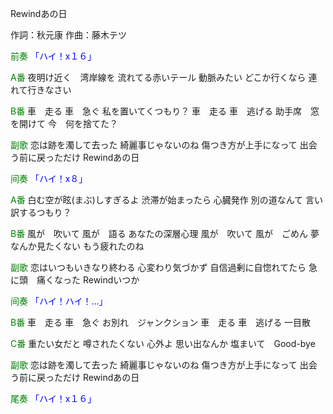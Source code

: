 Rewindあの日

作詞：秋元康
作曲：藤木テツ

<font color=green>前奏</font>
<font color=blue>「ハイ！x１６」</font> 

<font color=green>A番</font>
夜明け近く　湾岸線を
流れてる赤いテール
動脈みたい
どこか行くなら
連れて行きなさい

<font color=green>B番</font>
車　走る
車　急ぐ
私を置いてくつもり？
車　走る
車　逃げる
助手席　窓を開けて
今　何を捨てた？

<font color=green>副歌</font>
恋は跡を濁して去った
綺麗事じゃないのね
傷つき方が上手になって
出会う前に戻っただけ
Rewindあの日

<font color=green>间奏</font>
<font color=blue>「ハイ！x８」</font> 

<font color=green>A番</font>
白む空が眩(まぶ)しすぎるよ
渋滞が始まったら
心臓発作
別の道なんて
言い訳するつもり？

<font color=green>B番</font>
風が　吹いて
風が　語る
あなたの深層心理
風が　吹いて
風が　ごめん
夢なんか見たくない
もう疲れたのね

<font color=green>副歌</font>
恋はいつもいきなり終わる
心変わり気づかず
自信過剰に自惚れてたら
急に頭　痛くなった
Rewindいつか

<font color=green>间奏</font>
<font color=blue>「ハイ！ハイ！…」</font> 

<font color=green>B番</font>
車　走る
車　急ぐ
お別れ　ジャンクション
車　走る
車　逃げる
一目散

<font color=green>C番</font>
重たい女だと
噂されたくない
心外よ
思い出なんか
塩まいて　Good-bye

<font color=green>副歌</font>
恋は跡を濁して去った
綺麗事じゃないのね
傷つき方が上手になって
出会う前に戻っただけ
Rewindあの日

<font color=green>尾奏</font>
<font color=blue>「ハイ！x１６」</font> 
